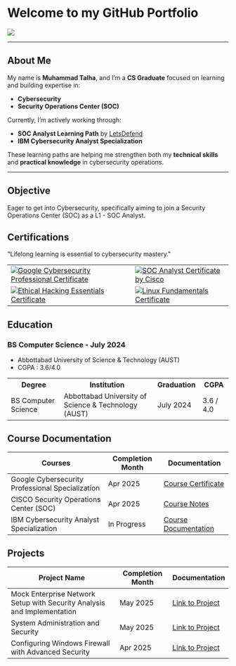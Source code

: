 # Welcome to my GitHub Portfolio  

<a href="https://www.linkedin.com/in/muhammad-talha-atd/">
  <img src="https://img.shields.io/badge/-LinkedIn-0072b1?&style=for-the-badge&logo=linkedin&logoColor=white" />
</a>

---

## About Me

My name is **Muhammad Talha**, and I’m a **CS Graduate** focused on learning and building expertise in:

- **Cybersecurity**
- **Security Operations Center (SOC)**  

Currently, I’m actively working through:

- **SOC Analyst Learning Path** by [LetsDefend](https://letsdefend.io)  
- **IBM Cybersecurity Analyst Specialization**  

These learning paths are helping me strengthen both my **technical skills** and **practical knowledge** in cybersecurity operations.

---

## Objective

Eager to get into Cybersecurity, specifically aiming to join a Security Operations Center (SOC) as a L1 - SOC Analyst.

<!-- ## Skills 

| Skills                                        | Associated Projects        |
|-----------------------------------------------|----------------------------|
| SIEM Implementation and Log Analysis          | <a href="https://google.com">Detection Lab</a>|
| Network Traffic Monitoring and Attack Detection | <a href="https://google.com">Detection Lab</a>|
| Security Automation with Shuffle SOAR         | SOC Automation Lab|
| Incident Response Planning and Execution      | SOC Automation Lab|
| Case Management with TheHive                  | SOC Automation Lab|
| Scripting and Automation for Threat Mitigation | SOC Automation Lab| 

## Tools
Provide tools and break them down into categories.

### Network
<div>
    <img src="https://img.shields.io/badge/-Wireshark-1679A7?&style=for-the-badge&logo=Wireshark&logoColor=white" />
    <img src="https://img.shields.io/badge/-Suricata-EF3B2D?&style=for-the-badge&logo=Suricata&logoColor=white" />
    <img src="https://img.shields.io/badge/-Zeek-777BB4?&style=for-the-badge&logo=Zeek&logoColor=white" />
</div>

### Endpoint
<div>
    <img src="https://img.shields.io/badge/-Microsoft_Defender_for_Endpoint-00A4EF?&style=for-the-badge&logo=Microsoft&logoColor=white" />
    <img src="https://img.shields.io/badge/-Velociraptor-4B275F?&style=for-the-badge&logo=Velociraptor&logoColor=white" />
</div>

### SIEM
<div>
    <img src="https://img.shields.io/badge/-Microsoft_Sentinel-0078D4?&style=for-the-badge&logo=Microsoft&logoColor=white" />
    <img src="https://img.shields.io/badge/-Splunk-000000?&style=for-the-badge&logo=Splunk&logoColor=white" />
    <img src="https://img.shields.io/badge/-Elastic-005571?&style=for-the-badge&logo=Elastic&logoColor=white" />
</div> -->

## Certifications
"Lifelong learning is essential to cybersecurity mastery."

<div align="center">

  <table>
    <tr>
      <td>
        <a href="https://www.coursera.org/account/accomplishments/specialization/certificate/VYAP3UAZYVNG" target="_blank">
          <img 
            src="https://img.shields.io/badge/Google%20Cybersecurity%20Professional-4285F4?style=for-the-badge&logo=Google&logoColor=white" 
            alt="Google Cybersecurity Professional Certificate"
          />
        </a>
      </td>
      <td>
        <a href="https://www.coursera.org/account/accomplishments/verify/A3ZTS9PT4QTA" target="_blank">
          <img 
            src="https://img.shields.io/badge/Security%20Operations%20Center%20(SOC)-1BA0D7?style=for-the-badge&logo=Cisco&logoColor=white" 
            alt="SOC Analyst Certificate by Cisco"
          />
        </a>
      </td>
    </tr>
    <tr>
      <td>
        <a href="https://www.coursera.org/account/accomplishments/verify/HHKNCTNKFD27" target="_blank">
          <img 
            src="https://img.shields.io/badge/Ethical%20Hacking%20Essentials-CC0000?style=for-the-badge&logo=ESET&logoColor=white" 
            alt="Ethical Hacking Essentials Certificate"
          />
        </a>
      </td>
      <td>
        <a href="https://www.coursera.org/account/accomplishments/certificate/8P4TKLBB7ZHP" target="_blank">
          <img 
            src="https://img.shields.io/badge/Linux%20Fundamentals-00599C?style=for-the-badge&logo=linux&logoColor=white" 
            alt="Linux Fundamentals Certificate"
          />
        </a>
      </td>
    </tr>
  </table>

</div>

## Education

### BS Computer Science - July 2024
- Abbottabad University of Science & Technology (AUST)
- CGPA : 3.6/4.0

<div align="center"> <table> <tr> <th align="center">Degree</th> <th align="center">Institution</th> <th align="center">Graduation</th> <th align="center">CGPA</th> </tr> <tr> <td>BS Computer Science</td> <td>Abbottabad University of Science & Technology (AUST)</td> <td>July 2024</td> <td>3.6 / 4.0</td> </tr> </table> </div>

## Course Documentation

| Courses                                         | Completion Month        | Documentation         |
|-----------------------------------------------|----------------------------|----------------------------|
| Google Cybersecurity Professional Specialization | Apr 2025        | <a href="https://www.coursera.org/account/accomplishments/specialization/certificate/VYAP3UAZYVNG">Course Certificate</a>|
| CISCO Security Operations Center (SOC) | Apr 2025 | <a href="https://github.com/CyberGeekPk/Cybersecurity-Operations-Fundamentals-Specialization-by-CISCO#course-1--security-operations-center-soc">Course Notes</a>|
| IBM Cybersecurity Analyst Specialization | In Progress | <a href="https://github.com/CyberGeekPk/IBM-Cybersecurity-Analyst-Notes#ibm-cybersecurity-analyst-notes">Course Documentation</a>| 

## Projects

| Project Name                                         | Completion Month        | Documentation         |
|-----------------------------------------------|----------------------------|----------------------------|
| Mock Enterprise Network Setup with Security Analysis and Implementation | May 2025 | <a href="https://github.com/CyberGeekPk/IBM-Cybersecurity-Analyst-Notes/blob/main/course5/module5.md#module-5---final-project"> Link to Project</a>|
| System Administration and Security | May 2025 | <a href="https://github.com/CyberGeekPk/IBM-Cybersecurity-Analyst-Notes/blob/main/course4/module5.md"> Link to Project</a>|
| Configuring Windows Firewall with Advanced Security | Apr 2025 | <a href="https://github.com/CyberGeekPk/Configuring-Windows-Firewall-with-Advanced-Security">Link to Project</a>|


